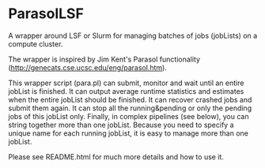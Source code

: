ParasolLSF
==========

A wrapper around LSF or Slurm for managing batches of jobs (jobLists) on a compute cluster.

The wrapper is inspired by Jim Kent's Parasol functionality (http://genecats.cse.ucsc.edu/eng/parasol.htm).

This wrapper script (para.pl) can submit, monitor and wait until an entire jobList is finished. It can output average runtime statistics and estimates when the entire jobList should be finished. It can recover crashed jobs and submit them again. It can stop all the running&pending or only the pending jobs of this jobList only. Finally, in complex pipelines (see below), you can string together more than one jobList. Because you need to specify a unique name for each running jobList, it is easy to manage more than one jobList.

Please see README.html for much more details and how to use it. 
